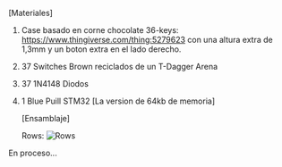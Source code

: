    [Materiales]
   
1. Case basado en corne chocolate 36-keys: https://www.thingiverse.com/thing:5279623 con una altura extra de 1,3mm y un boton extra en el lado derecho.
2. 37 Switches Brown reciclados de un T-Dagger Arena
3. 37 1N4148 Diodos
4. 1 Blue Puill STM32 [La version de 64kb de memoria]


   [Ensamblaje]

   Rows:
   ![Rows](https://github.com/MorenoMartinE/stm32-blue-pill-split-keyboard/assets/102624788/4b5a6856-d7f0-41cd-8505-09a688e74919)

En proceso...
